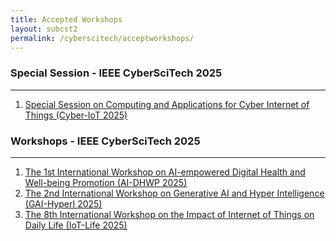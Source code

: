 ```yaml
---
title: Accepted Workshops 
layout: subcst2
permalink: /cyberscitech/acceptworkshops/
---
```



<h3>Special Session - IEEE CyberSciTech 2025</h3>
<hr>
<ol>
<li><a href="/2025/assets/files/ws-ss/cst/CyberIC2025_CFP.pdf" target="_new"><u>Special Session on Computing and Applications for Cyber Internet of Things (Cyber-IoT 2025)</u></a></li>
</ol>

<h3>Workshops - IEEE CyberSciTech 2025</h3>
<hr/>
<ol>
<li><a href="/2025/assets/files/ws-ss/cst/AI-DHWP2025_CFP.pdf" target="_new"><u>The 1st International Workshop on AI-empowered Digital Health and Well-being Promotion (AI-DHWP 2025)</u></a></li>

<li><a href="https://gai-hyperi.github.io/" target="_new"><u>The 2nd International Workshop on Generative AI and Hyper Intelligence (GAI-HyperI 2025)</u></a></li>

<li><a href="/2025/assets/files/ws-ss/cst/IOT-LIFE2025_CFP.pdf" target="_new"><u>The 8th International Workshop on the Impact of Internet of Things on Daily Life (IoT-Life 2025)</u></a></li>
</ol>